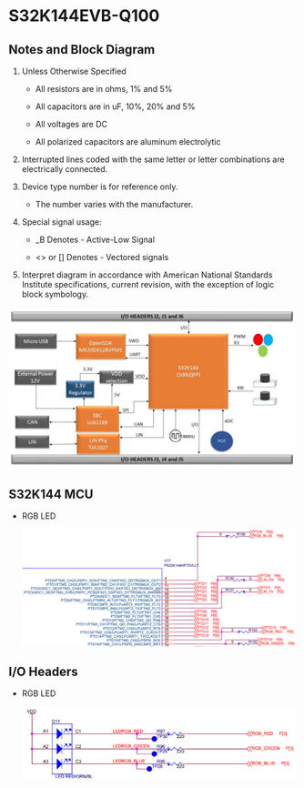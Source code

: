 # S32K144EVB-Q100

## Notes and Block Diagram

1. Unless Otherwise Specified

    - All resistors are in ohms, 1% and 5%

    - All capacitors are in uF, 10%, 20% and 5%

    - All voltages are DC

    - All polarized capacitors are aluminum electrolytic

2. Interrupted lines coded with the same letter or letter combinations are electrically connected.

3. Device type number is for reference only.

    - The number varies with the manufacturer.

4. Special signal usage:

    - \_B Denotes - Active-Low Signal

    - <> or [] Denotes - Vectored signals

5. Interpret diagram in accordance with American National Standards Institute specifications, current revision, with the exception of logic block symbology.

![figure-01](images/s32k144evb-q100/figure-01.png)

## S32K144 MCU

- RGB LED

    ![figure-02](images/s32k144evb-q100/figure-02.png)

## I/O Headers

- RGB LED

    ![figure-03](images/s32k144evb-q100/figure-03.png)
